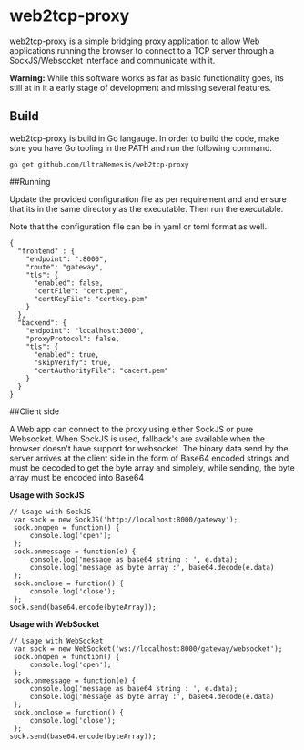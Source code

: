 # web2tcp-proxy
web2tcp-proxy is a simple bridging proxy application to allow Web applications running the browser to connect to a TCP server through a SockJS/Websocket interface and communicate with it.

**Warning:** While this software works as far as basic functionality goes, its still at in it a early stage of development and missing several features.

## Build

web2tcp-proxy is build in Go langauge. In order to build the code, make sure you have Go tooling in the PATH and run the following command.

    go get github.com/UltraNemesis/web2tcp-proxy
    

##Running

Update the provided configuration file as per requirement and and ensure that its in the same directory as the executable. Then run the executable.
 
Note that the configuration file can be in yaml or toml format as well.

    {
      "frontend" : {
        "endpoint": ":8000",
        "route": "gateway",
        "tls": {
          "enabled": false,
          "certFile": "cert.pem",
          "certKeyFile": "certkey.pem"
        }
      },
      "backend": {
        "endpoint": "localhost:3000",
        "proxyProtocol": false,
        "tls": {
          "enabled": true,
          "skipVerify": true,
          "certAuthorityFile": "cacert.pem"
        }     
      }
    }

##Client side

A Web app can connect to the proxy using either SockJS or pure Websocket. When SockJS is used, fallback's are available when the browser doesn't have support for websocket. The binary data send by the server arrives at the client side in the form of Base64 encoded strings and must be decoded to get the byte array and simplely, while sending, the byte array must be encoded into Base64 

**Usage with SockJS**

    // Usage with SockJS
     var sock = new SockJS('http://localhost:8000/gateway');
     sock.onopen = function() {
         console.log('open');
     };
     sock.onmessage = function(e) {
         console.log('message as base64 string : ', e.data);
         console.log('message as byte array :', base64.decode(e.data)
     };
     sock.onclose = function() {
         console.log('close');
     };
    sock.send(base64.encode(byteArray));


**Usage with WebSocket**

    // Usage with WebSocket
     var sock = new WebSocket('ws://localhost:8000/gateway/websocket');
     sock.onopen = function() {
         console.log('open');
     };
     sock.onmessage = function(e) {
         console.log('message as base64 string : ', e.data);
         console.log('message as byte array :', base64.decode(e.data)
     };
     sock.onclose = function() {
         console.log('close');
     };
    sock.send(base64.encode(byteArray));

